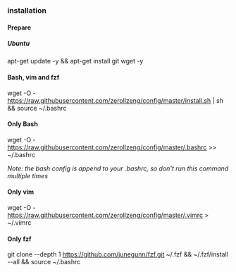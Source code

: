 ### installation

#### Prepare

##### Ubuntu

apt-get update -y && apt-get install git wget -y

#### Bash, vim and fzf

wget -O - https://raw.githubusercontent.com/zerollzeng/config/master/install.sh | sh && source ~/.bashrc

#### Only Bash

wget -O - https://raw.githubusercontent.com/zerollzeng/config/master/.bashrc >> ~/.bashrc

*Note: the bash config is append to your .bashrc, so don't run this command multiple times*

#### Only vim

wget -O - https://raw.githubusercontent.com/zerollzeng/config/master/.vimrc > ~/.vimrc

#### Only fzf

git clone --depth 1 https://github.com/junegunn/fzf.git ~/.fzf && ~/.fzf/install --all && source ~/.bashrc
